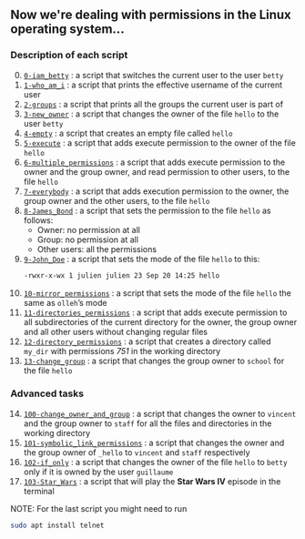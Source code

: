 ## Now we're dealing with permissions in the Linux operating system...

### Description of each script
0. [`0-iam_betty`](https://github.com/AyomideA-S/alx-system_engineering-devops/tree/master/0x01-shell_permissions/0-iam_betty) 									: 	a script that switches the current user to the user `betty`
1. [`1-who_am_i`](https://github.com/AyomideA-S/alx-system_engineering-devops/tree/master/0x01-shell_permissions/1-who_am_i)									:	a script that prints the effective username of the current user
2. [`2-groups`](https://github.com/AyomideA-S/alx-system_engineering-devops/tree/master/0x01-shell_permissions/2-groups) 										:	a script that prints all the groups the current user is part of
3. [`3-new_owner`](https://github.com/AyomideA-S/alx-system_engineering-devops/tree/master/0x01-shell_permissions/3-new_owner) 									:	a script that changes the owner of the file `hello` to the user `betty`
4. [`4-empty`](https://github.com/AyomideA-S/alx-system_engineering-devops/tree/master/0x01-shell_permissions/4-empty) 											:	a script that creates an empty file called `hello`
5. [`5-execute`](https://github.com/AyomideA-S/alx-system_engineering-devops/tree/master/0x01-shell_permissions/5-execute) 										:	a script that adds execute permission to the owner of the file `hello`
6. [`6-multiple_permissions`](https://github.com/AyomideA-S/alx-system_engineering-devops/tree/master/0x01-shell_permissions/6-multiple_permissions) 			:	a script that adds execute permission to the owner and the group owner, and read permission to other users, to the file `hello`
7. [`7-everybody`](https://github.com/AyomideA-S/alx-system_engineering-devops/tree/master/0x01-shell_permissions/7-everybody)									:	a script that adds execution permission to the owner, the group owner and the other users, to the file `hello`
8. [`8-James_Bond`](https://github.com/AyomideA-S/alx-system_engineering-devops/tree/master/0x01-shell_permissions/8-James_Bond)								:	a script that sets the permission to the file `hello` as follows:
	* Owner: no permission at all
	* Group: no permission at all
	* Other users: all the permissions
9. [`9-John_Doe`](https://github.com/AyomideA-S/alx-system_engineering-devops/tree/master/0x01-shell_permissions/9-John_Doe)									:	a script that sets the mode of the file `hello` to this:
	```bash
	-rwxr-x-wx 1 julien julien 23 Sep 20 14:25 hello
	```
10. [`10-mirror_permissions`](https://github.com/AyomideA-S/alx-system_engineering-devops/tree/master/0x01-shell_permissions/10-mirror_permissions)				:	a script that sets the mode of the file `hello` the same as `olleh`’s mode
11. [`11-directories_permissions`](https://github.com/AyomideA-S/alx-system_engineering-devops/tree/master/0x01-shell_permissions/11-directories_permissions)	:	a script that adds execute permission to all subdirectories of the current directory for the owner, the group owner and all other users without changing regular files
12. [`12-directory_permissions`](https://github.com/AyomideA-S/alx-system_engineering-devops/tree/master/0x01-shell_permissions/12-directory_permissions)		:	a script that creates a directory called `my_dir` with permissions *751* in the working directory
13. [`13-change_group`](https://github.com/AyomideA-S/alx-system_engineering-devops/tree/master/0x01-shell_permissions/13-change_group)							:	a script that changes the group owner to `school` for the file `hello`

### Advanced tasks
14. [`100-change_owner_and_group`](https://github.com/AyomideA-S/alx-system_engineering-devops/tree/master/0x01-shell_permissions/100-change_owner_and_group)		:	a script that changes the owner to `vincent` and the group owner to `staff` for all the files and directories in the working directory
15. [`101-symbolic_link_permissions`](https://github.com/AyomideA-S/alx-system_engineering-devops/tree/master/0x01-shell_permissions/101-symbolic_link_permissions)	:	a script that changes the owner and the group owner of `_hello` to `vincent` and `staff` respectively
16. [`102-if_only`](https://github.com/AyomideA-S/alx-system_engineering-devops/tree/master/0x01-shell_permissions/102-if_only)										:	a script that changes the owner of the file `hello` to `betty` only if it is owned by the user `guillaume`
17. [`103-Star_Wars`](https://github.com/AyomideA-S/alx-system_engineering-devops/tree/master/0x01-shell_permissions/103-Star_Wars) 								:	a script that will play the **Star Wars IV** episode in the terminal

NOTE: For the last script you might need to run
```bash
sudo apt install telnet
```
